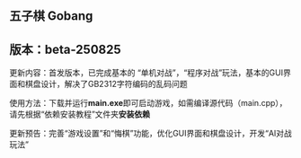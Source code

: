 ## 五子棋 Gobang

## 版本：beta-250825


更新内容：首发版本，已完成基本的 “单机对战”，“程序对战”玩法，基本的GUI界面和棋盘设计，解决了GB2312字符编码的乱码问题

使用方法：下载并运行**main.exe**即可启动游戏，如需编译源代码（main.cpp），请先根据“依赖安装教程”文件夹**安装依赖**

更新预告：完善“游戏设置”和“悔棋”功能，优化GUI界面和棋盘设计，开发“AI对战玩法”
